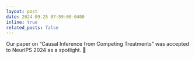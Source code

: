 ```yaml
---
layout: post
date: 2024-09-25 07:59:00-0400
inline: true
related_posts: false
---
```


Our paper on “Causal Inference from Competing Treatments” was accepted to NeurIPS 2024 as a spotlight. :tada:

